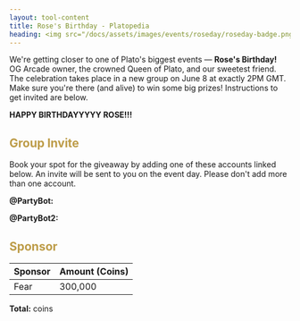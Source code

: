 ```yaml
---
layout: tool-content
title: Rose's Birthday - Platopedia
heading: <img src="/docs/assets/images/events/roseday/roseday-badge.png" />&nbsp;Rose's Birthday
---
```


<style>
h2                    { color:#BD9C48 !important }
h4                    { color:#008080 !important;font-size:var(--unit-text-B) !important }
.syotimer-cell__value { border-color:#BD9C48 !important }
.syotimer-cell__unit  { color:#BD9C48 }
</style>

<div class="linebreak"></div>

<div class="content-image" data-url="/docs/assets/images/events/roseday/roseday-banner.png" data-width="500px" data-label="Invitation Card"></div>

We're getting closer to one of Plato's biggest events — <strong>Rose's Birthday!</strong> OG Arcade owner, the crowned Queen of Plato, and our sweetest friend. The celebration takes place in a new group on June 8 at exactly 2PM GMT. Make sure you're there (and alive) to win some big prizes! Instructions to get invited are below.

<div class="linebreak"></div>

<div class="content-countdown text-center" data-datetime="2025-06-08T14:00:00+00:00"><b>HAPPY BIRTHDAYYYYY ROSE!!!</b></div>

<div class="linebreak"></div>

## Group Invite

Book your spot for the giveaway by adding one of these accounts linked below. An invite will be sent to you on the event day. Please don't add more than one account.

<div class="linebreak"></div>

<p><strong>@PartyBot:</strong></p>

<span class="content-link" data-url="https://plato.app/" data-text="" data-copy="true"></span>

<div class="linebreak"></div>

<p><strong>@PartyBot2:</strong></p>

<span class="content-link" data-url="https://plato.app/" data-text="" data-copy="true"></span>

<div class="linebreak"></div>

## Sponsor

<table id="sponsors" class="table table-bordered">
    <thead>
        <tr>
            <th class="w-50">Sponsor</th>
            <th class="w-50">Amount (Coins)</th>
        </tr>
    </thead>
    <tbody>
        <tr>
            <td>Fear</td>
            <td>300,000</td>
        </tr>
    </tbody>
</table>

<div class="linebreak"></div>

<p class="text-center"><b>Total:</b> <span class="content-custom" data-code="$('#sponsors tbody tr td:nth-child(2)').total()"></span> coins</p>

<div class="linebreak"></div>
